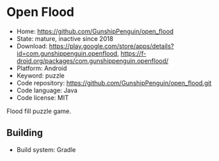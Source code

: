# Open Flood

- Home: https://github.com/GunshipPenguin/open_flood
- State: mature, inactive since 2018
- Download: https://play.google.com/store/apps/details?id=com.gunshippenguin.openflood, https://f-droid.org/packages/com.gunshippenguin.openflood/
- Platform: Android
- Keyword: puzzle
- Code repository: https://github.com/GunshipPenguin/open_flood.git
- Code language: Java
- Code license: MIT

Flood fill puzzle game.

## Building

- Build system: Gradle
